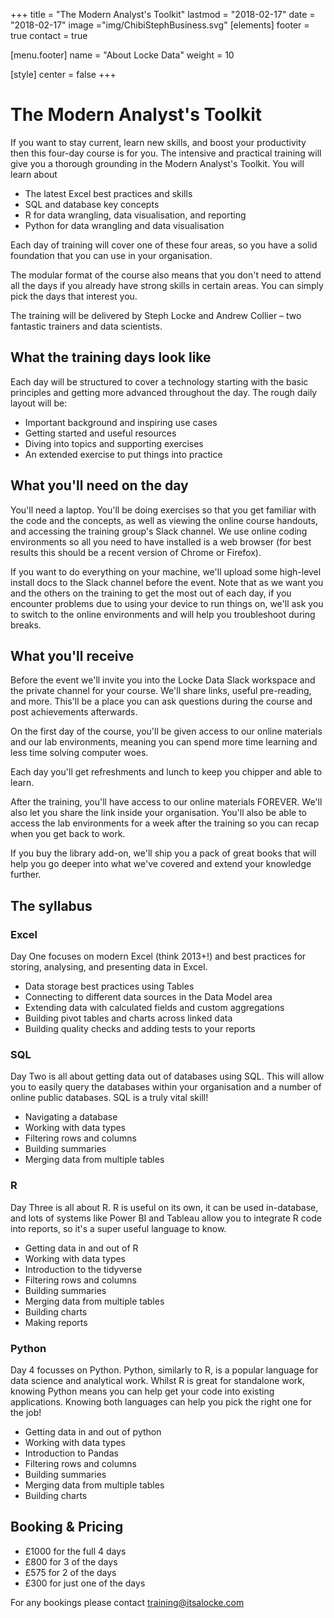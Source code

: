 +++
title = "The Modern Analyst's Toolkit"
lastmod = "2018-02-17"
date = "2018-02-17"
image ="img/ChibiStephBusiness.svg"
[elements]
  footer = true
  contact = true

[menu.footer]
  name = "About Locke Data"
  weight = 10


[style]
  center = false
+++
# The Modern Analyst's Toolkit

If you want to stay current, learn new skills, and boost your productivity then this four-day course is for you. The intensive and practical training will give you a thorough grounding in the Modern Analyst's Toolkit. You will learn about

- The latest Excel best practices and skills
- SQL and database key concepts
- R for data wrangling, data visualisation, and reporting
- Python for data wrangling and data visualisation

Each day of training will cover one of these four areas, so you have a solid foundation that you can use in your organisation.

The modular format of the course also means that you don't need to attend all the days if you already have strong skills in certain areas. You can simply pick the days that interest you.

The training will be delivered by Steph Locke and Andrew Collier – two fantastic trainers and data scientists.

## What the training days look like

Each day will be structured to cover a technology starting with the basic principles and getting more advanced throughout the day. The rough daily layout will be:

- Important background and inspiring use cases
- Getting started and useful resources
- Diving into topics and supporting exercises
- An extended exercise to put things into practice

## What you'll need on the day

You'll need a laptop. You'll be doing exercises so that you get familiar with the code and the concepts, as well as viewing the online course handouts, and accessing the training group's Slack channel. We use online coding environments so all you need to have installed is a web browser (for best results this should be a recent version of Chrome or Firefox).

If you want to do everything on your machine, we'll upload some high-level install docs to the Slack channel before the event. Note that as we want you and the others on the training to get the most out of each day, if you encounter problems due to using your device to run things on, we'll ask you to switch to the online environments and will help you troubleshoot during breaks.

## What you'll receive

Before the event we'll invite you into the Locke Data Slack workspace and the private channel for your course. We'll share links, useful pre-reading, and more. This'll be a place you can ask questions during the course and post achievements afterwards.

On the first day of the course, you'll be given access to our online materials and our lab environments, meaning you can spend more time learning and less time solving computer woes.

Each day you'll get refreshments and lunch to keep you chipper and able to learn.

After the training, you'll have access to our online materials FOREVER. We'll also let you share the link inside your organisation. You'll also be able to access the lab environments for a week after the training so you can recap when you get back to work.

If you buy the library add-on, we'll ship you a pack of great books that will help you go deeper into what we've covered and extend your knowledge further.

## The syllabus

### Excel

Day One focuses on modern Excel (think 2013+!) and best practices for storing, analysing, and presenting data in Excel.

- Data storage best practices using Tables
- Connecting to different data sources in the Data Model area
- Extending data with calculated fields and custom aggregations
- Building pivot tables and charts across linked data
- Building quality checks and adding tests to your reports

### SQL

Day Two is all about getting data out of databases using SQL. This will allow you to easily query the databases within your organisation and a number of online public databases. SQL is a truly vital skill!

- Navigating a database
- Working with data types
- Filtering rows and columns
- Building summaries
- Merging data from multiple tables

### R

Day Three is all about R. R is useful on its own, it can be used in-database, and lots of systems like Power BI and Tableau allow you to integrate R code into reports, so it's a super useful language to know.

- Getting data in and out of R
- Working with data types
- Introduction to the tidyverse
- Filtering rows and columns
- Building summaries
- Merging data from multiple tables
- Building charts
- Making reports

### Python

Day 4 focusses on Python. Python, similarly to R, is a popular language for data science and analytical work. Whilst R is great for standalone work, knowing Python means you can help get your code into existing applications. Knowing both languages can help you pick the right one for the job!

- Getting data in and out of python
- Working with data types
- Introduction to Pandas
- Filtering rows and columns
- Building summaries
- Merging data from multiple tables
- Building charts

## Booking & Pricing

- £1000 for the full 4 days
- £800 for 3 of the days
- £575 for 2 of the days
- £300 for just one of the days

For any bookings please contact training@itsalocke.com
